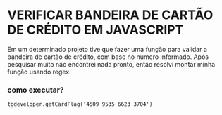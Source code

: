 # VERIFICAR BANDEIRA DE CARTÃO DE CRÉDITO EM JAVASCRIPT



Em um determinado projeto tive que fazer uma função para validar a bandeira de cartão de crédito, com base no numero informado. Após pesquisar muito não encontrei nada pronto, então resolvi montar minha função usando regex.

### como executar?



```
tgdeveloper.getCardFlag('4509 9535 6623 3704')
```